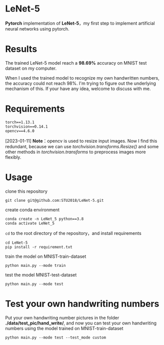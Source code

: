 # LeNet-5

**Pytorch** implementation of **LeNet-5**，my first step to implement artificial neural networks using pytorch.



# Results

The trained LeNet-5 model reach a **98.69%** accuracy on MNIST test dataset on my computer. 

When I used the trained model to recognize my own handwritten numbers, the accuracy could not reach 98%. I'm trying to figure out the underlying mechanism of this. If your have any idea, welcome to discuss with me.



# Requirements

```
torch==1.13.1
torchvision==0.14.1
opencv==4.6.0
```

[2023-01-11] **Note**：opencv is used to resize input images. Now I find this redundant, because we can use _torchvision.transforms.Resize()_ and some other methods in _torchvision.transforms_ to preprocess images more flexibly.

# Usage

clone this repository

```
git clone git@github.com:STU2018/LeNet-5.git
```

 create conda environment

```
conda create -n LeNet_5 python==3.8
conda activate LeNet_5
```

`cd` to the root directory of the repository，and install requirements

```
cd LeNet-5
pip install -r requirement.txt
```

train the model on MNIST-train-dataset

```
python main.py --mode train
```

test the model MNIST-test-dataset

```
python main.py --mode test
```



# Test your own handwriting numbers

Put your own handwriting number pictures in the folder **./data/test_pic/hand_write/**, and now you can test your own handwriting numbers using the model trained on MNIST-train-dataset

```
python main.py --mode test --test_mode custom
```

